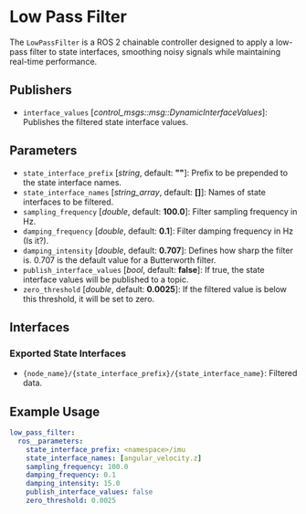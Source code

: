 
# Low Pass Filter

The `LowPassFilter` is a ROS 2 chainable controller designed to apply a low-pass filter to state interfaces, smoothing noisy signals while maintaining real-time performance.

## Publishers

- `interface_values` [*control_msgs::msg::DynamicInterfaceValues*]: Publishes the filtered state interface values.

## Parameters

- `state_interface_prefix` [*string*, default: **""**]: Prefix to be prepended to the state interface names.
- `state_interface_names` [*string_array*, default: **[]**]: Names of state interfaces to be filtered.
- `sampling_frequency` [*double*, default: **100.0**]: Filter sampling frequency in Hz.
- `damping_frequency` [*double*, default: **0.1**]: Filter damping frequency in Hz (Is it?).
- `damping_intensity` [*double*, default: **0.707**]: Defines how sharp the filter is. 0.707 is the default value for a Butterworth filter.
- `publish_interface_values` [*bool*, default: **false**]: If true, the state interface values will be published to a topic.
- `zero_threshold` [*double*, default: **0.0025**]: If the filtered value is below this threshold, it will be set to zero.

## Interfaces

### Exported State Interfaces

- `{node_name}/{state_interface_prefix}/{state_interface_name}`: Filtered data.

## Example Usage

```yaml
low_pass_filter:
  ros__parameters:
    state_interface_prefix: <namespace>/imu
    state_interface_names: [angular_velocity.z]
    sampling_frequency: 100.0
    damping_frequency: 0.1
    damping_intensity: 15.0
    publish_interface_values: false
    zero_threshold: 0.0025
```
